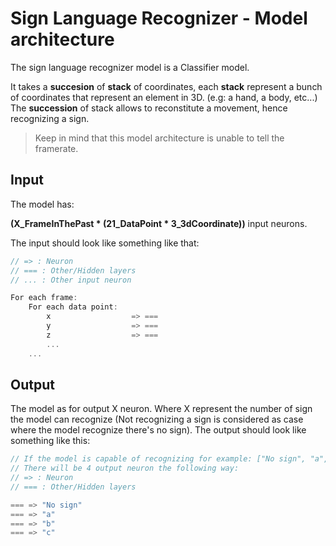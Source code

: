 # Sign Language Recognizer - Model architecture

The sign language recognizer model is a Classifier model.

It takes a **succesion** of **stack** of coordinates,
each **stack** represent a bunch of coordinates that represent an element in 3D.
(e.g: a hand, a body, etc...)
The **succession** of stack allows to reconstitute a movement, hence recognizing a sign.

> Keep in mind that this model architecture is unable to tell the framerate.

## Input
The model has:

**(X_FrameInThePast * (21_DataPoint * 3_3dCoordinate))** input neurons.

The input should look like something like that:
```c
// => : Neuron
// === : Other/Hidden layers
// ... : Other input neuron

For each frame:
    For each data point:
        x                  => ===
        y                  => ===
        z                  => ===
        ...
    ...
```

## Output
The model as for output X neuron. Where X represent the number of sign the model can recognize (Not recognizing a sign is considered as case where the model recognize there's no sign).
The output should look like something like this:
```c
// If the model is capable of recognizing for example: ["No sign", "a", "b", "c"]
// There will be 4 output neuron the following way:
// => : Neuron
// === : Other/Hidden layers

=== => "No sign"
=== => "a"
=== => "b"
=== => "c"
```
